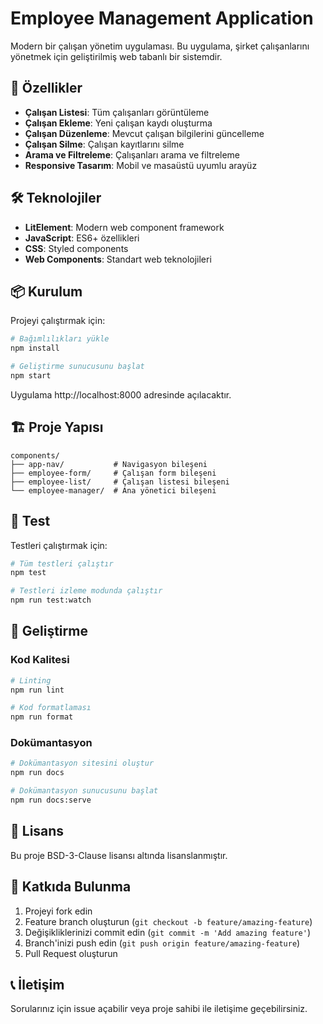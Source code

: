 # Employee Management Application

Modern bir çalışan yönetim uygulaması. Bu uygulama, şirket çalışanlarını yönetmek için geliştirilmiş web tabanlı bir sistemdir.

## 🚀 Özellikler

- **Çalışan Listesi**: Tüm çalışanları görüntüleme
- **Çalışan Ekleme**: Yeni çalışan kaydı oluşturma
- **Çalışan Düzenleme**: Mevcut çalışan bilgilerini güncelleme
- **Çalışan Silme**: Çalışan kayıtlarını silme
- **Arama ve Filtreleme**: Çalışanları arama ve filtreleme
- **Responsive Tasarım**: Mobil ve masaüstü uyumlu arayüz

## 🛠️ Teknolojiler

- **LitElement**: Modern web component framework
- **JavaScript**: ES6+ özellikleri
- **CSS**: Styled components
- **Web Components**: Standart web teknolojileri

## 📦 Kurulum

Projeyi çalıştırmak için:

```bash
# Bağımlılıkları yükle
npm install

# Geliştirme sunucusunu başlat
npm start
```

Uygulama http://localhost:8000 adresinde açılacaktır.

## 🏗️ Proje Yapısı

```
components/
├── app-nav/           # Navigasyon bileşeni
├── employee-form/     # Çalışan form bileşeni
├── employee-list/     # Çalışan listesi bileşeni
└── employee-manager/  # Ana yönetici bileşeni
```

## 🧪 Test

Testleri çalıştırmak için:

```bash
# Tüm testleri çalıştır
npm test

# Testleri izleme modunda çalıştır
npm run test:watch
```

## 📝 Geliştirme

### Kod Kalitesi

```bash
# Linting
npm run lint

# Kod formatlaması
npm run format
```

### Dokümantasyon

```bash
# Dokümantasyon sitesini oluştur
npm run docs

# Dokümantasyon sunucusunu başlat
npm run docs:serve
```

## 📄 Lisans

Bu proje BSD-3-Clause lisansı altında lisanslanmıştır.

## 🤝 Katkıda Bulunma

1. Projeyi fork edin
2. Feature branch oluşturun (`git checkout -b feature/amazing-feature`)
3. Değişikliklerinizi commit edin (`git commit -m 'Add amazing feature'`)
4. Branch'inizi push edin (`git push origin feature/amazing-feature`)
5. Pull Request oluşturun

## 📞 İletişim

Sorularınız için issue açabilir veya proje sahibi ile iletişime geçebilirsiniz.
